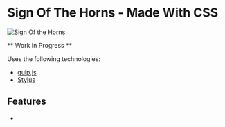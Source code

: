# Sign Of The Horns - Made With CSS

![Sign Of the Horns](https://raw.githubusercontent.com/tiagoporto/sign-of-the-horns-css/gh-pages/images/icon.svg)

** Work In Progress **


Uses the following technologies:

* [gulp.js](http://gulpjs.com/)
* [Stylus](http://learnboost.github.io/stylus/)

## Features

*
